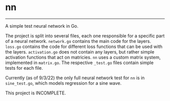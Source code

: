 # nn
-----
A simple test neural network in Go.

The project is split into several files, each one responsible for a specific part of a neural network. `network.go` contains the main code for the layers. `loss.go` contains the code for different loss functions that can be used with the layers. `activation.go` does not contain any layers, but rather simple activation functions that act on matricies. `nn` uses a custom matrix system, implemented in `matrix.go`. The respective `_test.go` files contain simple tests for each file.

Currently (as of 9/3/22) the only full neural network test for `nn` is in `sine_test.go`, which models regression for a sine wave.

This project is INCOMPLETE.
